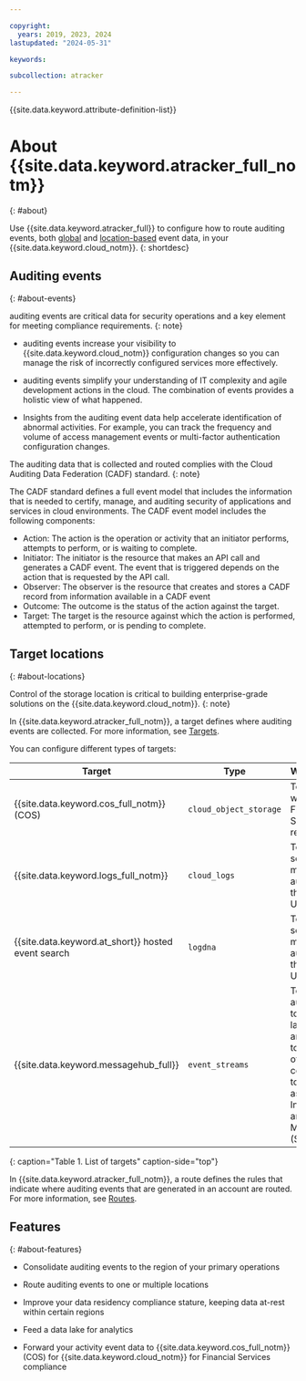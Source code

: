 ```yaml
---

copyright:
  years: 2019, 2023, 2024
lastupdated: "2024-05-31"

keywords:

subcollection: atracker

---
```


{{site.data.keyword.attribute-definition-list}}


# About {{site.data.keyword.atracker_full_notm}}
{: #about}

Use {{site.data.keyword.atracker_full}} to configure how to route auditing events, both [global](/docs/atracker?topic=atracker-event_types#event_types_global) and [location-based](/docs/atracker?topic=atracker-event_types#event_types_location) event data, in your {{site.data.keyword.cloud_notm}}.
{: shortdesc}


## Auditing events
{: #about-events}

auditing events are critical data for security operations and a key element for meeting compliance requirements.
{: note}

- auditing events increase your visibility to {{site.data.keyword.cloud_notm}} configuration changes so you can manage the risk of incorrectly configured services more effectively.

- auditing events simplify your understanding of IT complexity and agile development actions in the cloud. The combination of events provides a holistic view of what happened.

- Insights from the auditing event data help accelerate identification of abnormal activities. For example, you can track the frequency and volume of access management events or multi-factor authentication configuration changes.

The auditing data that is collected and routed complies with the Cloud Auditing Data Federation (CADF) standard.
{: note}

The CADF standard defines a full event model that includes the information that is needed to certify, manage, and auditing security of applications and services in cloud environments. The CADF event model includes the following components:
-	Action: The action is the operation or activity that an initiator performs, attempts to perform, or is waiting to complete.
-	Initiator: The initiator is the resource that makes an API call and generates a CADF event. The event that is triggered depends on the action that is requested by the API call.
-	Observer: The observer is the resource that creates and stores a CADF record from information available in a CADF event
-	Outcome: The outcome is the status of the action against the target.
-	Target: The target is the resource against which the action is performed, attempted to perform, or is pending to complete.



## Target locations
{: #about-locations}

Control of the storage location is critical to building enterprise-grade solutions on the {{site.data.keyword.cloud_notm}}.
{: note}

In {{site.data.keyword.atracker_full_notm}}, a target defines where auditing events are collected.  For more information, see [Targets](/docs/atracker?topic=atracker-atracker-resources#atracker-resources-targets).

You can configure different types of targets:

| Target                                      | Type                     | When to use |
|---------------------------------------------|--------------------------|------------|
| {{site.data.keyword.cos_full_notm}} (COS)   | `cloud_object_storage`   | To comply with Financial Services regulations. |
| {{site.data.keyword.logs_full_notm}}| `cloud_logs`   | To view, search, and manage auditing data through the UI. |
| {{site.data.keyword.at_short}} hosted event search | `logdna`   | To view, search, and manage auditing data through the UI. |
| {{site.data.keyword.messagehub_full}} | `event_streams`   | To send auditing data to data lakes, other analysis tools, and to other corporate tools such as Security Information and Event Management (SIEM) tools. |
{: caption="Table 1. List of targets" caption-side="top"}

In {{site.data.keyword.atracker_full_notm}}, a route defines the rules that indicate where auditing events that are generated in an account are routed. For more information, see [Routes](/docs/atracker?topic=atracker-atracker-resources#atracker-resources-routes).


## Features
{: #about-features}

- Consolidate auditing events to the region of your primary operations

- Route auditing events to one or multiple locations

- Improve your data residency compliance stature, keeping data at-rest within certain regions

- Feed a data lake for analytics

- Forward your activity event data to {{site.data.keyword.cos_full_notm}} (COS) for {{site.data.keyword.cloud_notm}} for Financial Services compliance
